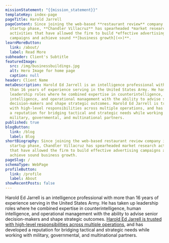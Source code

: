```yaml
---
missionStatement: "{{mission_statement}}"
templateKey: index-page
pageTitle: Harold Jarrell
pageContent: Since joining the web-based **restaurant review** company in its
  startup phase, **Chandler Villacruz** has spearheaded *market research*
  activities that have allowed the firm to build *effective advertising*
  campaigns and achieve sound **[business growth](<>)**.
learnMoreButton:
  link: /about/
  label: Read More
subheader: Client's Subtitle
featuredImage:
  src: /img/businessbuildings.jpg
  alt: Hero Image for home page
  caption: null
header: Client Name
metaDescription: Harold Ed Jarrell is an intelligence professional with more
  than 16 years of experience serving in the United States Army. He has taken up
  leadership roles where he combined expertise in counterintelligence, human
  intelligence, and operational management with the ability to advise senior
  decision-makers and shape strategic outcomes. Harold Ed Jarrell is trusted
  with high-level responsibilities across multiple operations, and has developed
  a reputation for bridging tactical and strategic needs while working with
  military, governmental, and multinational partners.
published: true
blogButton:
  link: /blog
  label: Blog
shortBiography: Since joining the web-based restaurant review company in its
  startup phase, Chandler Villacruz has spearheaded market research activities
  that have allowed the firm to build effective advertising campaigns and
  achieve sound business growth.
pageSlug: /
schemaType: WebPage
profileButton:
  link: /profile
  label: About
showRecentPosts: false
---
```

Harold Ed Jarrell is an intelligence professional with more than 16 years of experience serving in the United States Army. He has taken up leadership roles where he combined expertise in counterintelligence, human intelligence, and operational management with the ability to advise senior decision-makers and shape strategic outcomes. [Harold Ed Jarrell is trusted with high-level responsibilities across multiple operations](https://www.crunchbase.com/person/harold-jarrell), and has developed a reputation for bridging tactical and strategic needs while working with military, governmental, and multinational partners.